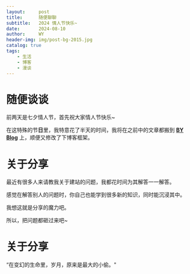 ```yaml
---
layout:     post
title:      随便聊聊
subtitle:   2024 情人节快乐~ 
date:       2024-08-10
author:     WY
header-img: img/post-bg-2015.jpg
catalog: true
tags:
    - 生活
    - 博客
    - 漫谈
---
```


# 随便谈谈

前两天是七夕情人节，首先祝大家情人节快乐~

在这特殊的节**日**里，我特意花了半天的时间，我将在之前中的文章都搬到 [**BY Blog**](http://Windleao.github.io) 上，顺便又修改了下博客框架。

# 关于分享

最近有很多人来请教我关于建站的问题，我都花时间为其解答一一解答。

感觉在解答别人的问题时，你自己也能学到很多新的知识，同时能沉浸其中。

我想这就是分享的魔力吧。

所以，把问题都砸过来吧~

# 关于分享

“在变幻的生命里，岁月，原来是最大的小偷。"


